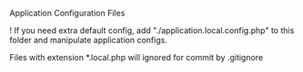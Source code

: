 Application Configuration Files
  
  ! If you need extra default config, add "./application.local.config.php" to this folder
    and manipulate application configs.

Files with extension *.local.php will ignored for commit by .gitignore
